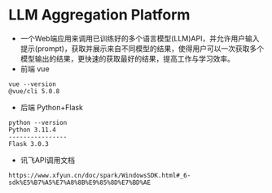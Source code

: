 # LLM Aggregation Platform
* 一个Web端应用来调用已训练好的多个语言模型(LLM)API，并允许用户输入提示(prompt)，获取并展示来自不同模型的结果，使得用户可以一次获取多个模型输出的结果，更快速的获取最好的结果，提高工作与学习效率。
* 前端 vue
```
vue --version
@vue/cli 5.0.8
```
* 后端 Python+Flask
```
python --version
Python 3.11.4
----------------
Flask 3.0.3
```
* 讯飞API调用文档
```
https://www.xfyun.cn/doc/spark/WindowsSDK.html#_6-sdk%E5%B7%A5%E7%A8%8B%E9%85%8D%E7%BD%AE
```